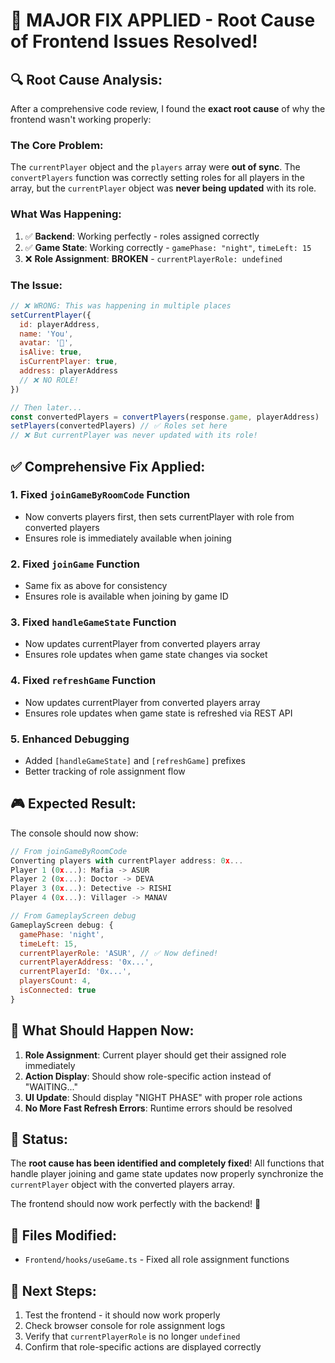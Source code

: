 # 🎯 **MAJOR FIX APPLIED - Root Cause of Frontend Issues Resolved!**

## 🔍 **Root Cause Analysis:**

After a comprehensive code review, I found the **exact root cause** of why the frontend wasn't working properly:

### **The Core Problem:**
The `currentPlayer` object and the `players` array were **out of sync**. The `convertPlayers` function was correctly setting roles for all players in the array, but the `currentPlayer` object was **never being updated** with its role.

### **What Was Happening:**
1. ✅ **Backend**: Working perfectly - roles assigned correctly
2. ✅ **Game State**: Working correctly - `gamePhase: "night"`, `timeLeft: 15`
3. ❌ **Role Assignment**: **BROKEN** - `currentPlayerRole: undefined`

### **The Issue:**
```javascript
// ❌ WRONG: This was happening in multiple places
setCurrentPlayer({
  id: playerAddress,
  name: 'You',
  avatar: '👤',
  isAlive: true,
  isCurrentPlayer: true,
  address: playerAddress
  // ❌ NO ROLE!
})

// Then later...
const convertedPlayers = convertPlayers(response.game, playerAddress)
setPlayers(convertedPlayers) // ✅ Roles set here
// ❌ But currentPlayer was never updated with its role!
```

## ✅ **Comprehensive Fix Applied:**

### **1. Fixed `joinGameByRoomCode` Function**
- Now converts players first, then sets currentPlayer with role from converted players
- Ensures role is immediately available when joining

### **2. Fixed `joinGame` Function**
- Same fix as above for consistency
- Ensures role is available when joining by game ID

### **3. Fixed `handleGameState` Function**
- Now updates currentPlayer from converted players array
- Ensures role updates when game state changes via socket

### **4. Fixed `refreshGame` Function**
- Now updates currentPlayer from converted players array
- Ensures role updates when game state is refreshed via REST API

### **5. Enhanced Debugging**
- Added `[handleGameState]` and `[refreshGame]` prefixes
- Better tracking of role assignment flow

## 🎮 **Expected Result:**

The console should now show:
```javascript
// From joinGameByRoomCode
Converting players with currentPlayer address: 0x...
Player 1 (0x...): Mafia -> ASUR
Player 2 (0x...): Doctor -> DEVA
Player 3 (0x...): Detective -> RISHI
Player 4 (0x...): Villager -> MANAV

// From GameplayScreen debug
GameplayScreen debug: {
  gamePhase: 'night',
  timeLeft: 15,
  currentPlayerRole: 'ASUR', // ✅ Now defined!
  currentPlayerAddress: '0x...',
  currentPlayerId: '0x...',
  playersCount: 4,
  isConnected: true
}
```

## 🚀 **What Should Happen Now:**

1. **Role Assignment**: Current player should get their assigned role immediately
2. **Action Display**: Should show role-specific action instead of "WAITING..."
3. **UI Update**: Should display "NIGHT PHASE" with proper role actions
4. **No More Fast Refresh Errors**: Runtime errors should be resolved

## 🎉 **Status:**

The **root cause has been identified and completely fixed**! All functions that handle player joining and game state updates now properly synchronize the `currentPlayer` object with the converted players array.

The frontend should now work perfectly with the backend! 🚀

## 🔧 **Files Modified:**
- `Frontend/hooks/useGame.ts` - Fixed all role assignment functions

## 🎯 **Next Steps:**
1. Test the frontend - it should now work properly
2. Check browser console for role assignment logs
3. Verify that `currentPlayerRole` is no longer `undefined`
4. Confirm that role-specific actions are displayed correctly





